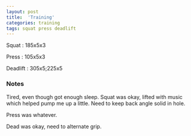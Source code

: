 ```yaml
---
layout: post
title:  'Training'
categories: training
tags: squat press deadlift
---
```


Squat       :   185x5x3

Press       :   105x5x3

Deadlift    :   305x5;225x5

### Notes

Tired, even though got enough sleep. Squat was okay, lifted with music which helped pump
me up a little. Need to keep back angle solid in hole.

Press was whatever.

Dead was okay, need to alternate grip.
